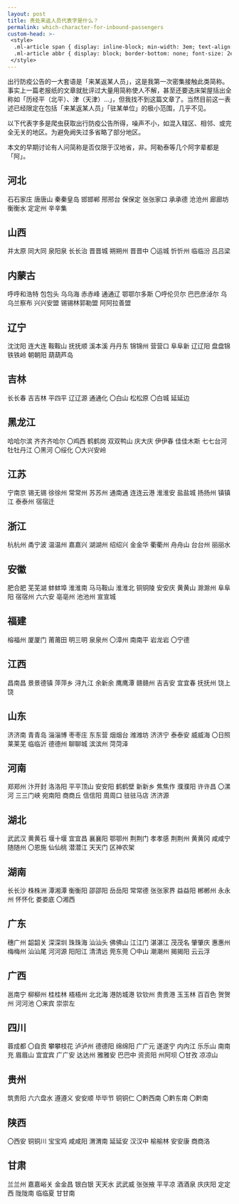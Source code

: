 ```yaml
---
layout: post
title: 贵处来返人员代表字是什么？
permalink: which-character-for-inbound-passengers
custom-head: >-
 <style>
  .ml-article span { display: inline-block; min-width: 3em; text-align: center; line-height: 1.25; }
  .ml-article abbr { display: block; border-bottom: none; font-size: 2em; font-family: KaiTi; }
 </style>
---
```

出行防疫公告的一大套语是「来某返某人员」，这是我第一次密集接触此类简称。事实上一篇老报纸的文章就批评过大量用简称使人不解，甚至还要迭床架屋括出全称如「历经平（北平）、津（天津）…」，但我找不到这篇文章了。当然目前这一表述已经限定在包括「来某返某人员」「驻某单位」的极小范围，几乎不见。

以下代表字多是爬虫获取出行防疫公告所得，噪声不小，如混入辖区、相邻、或完全无关的地区。为避免阙失过多省略了部分地区。

<!--more-->

本文的早期讨论有人问简称是否仅限于汉地省，非。阿勒泰等几个阿字辈都是「阿」。

## 河北

<span><abbr>石</abbr>石家庄</span>
<span><abbr>唐</abbr>唐山</span>
<span><abbr>秦</abbr>秦皇岛</span>
<span><abbr>邯</abbr>邯郸</span>
<span><abbr>邢</abbr>邢台</span>
<span><abbr>保</abbr>保定</span>
<span><abbr>张</abbr>张家口</span>
<span><abbr>承</abbr>承德</span>
<span><abbr>沧</abbr>沧州</span>
<span><abbr>廊</abbr>廊坊</span>
<span><abbr>衡</abbr>衡水</span>
<span><abbr>定</abbr>定州</span>
<span><abbr>辛</abbr>辛集</span>

## 山西

<span><abbr>并</abbr>太原</span>
<span><abbr>同</abbr>大同</span>
<span><abbr>泉</abbr>阳泉</span>
<span><abbr>长</abbr>长治</span>
<span><abbr>晋</abbr>晋城</span>
<span><abbr>朔</abbr>朔州</span>
<span><abbr>晋</abbr>晋中</span>
<span><abbr>〇</abbr>运城</span>
<span><abbr>忻</abbr>忻州</span>
<span><abbr>临</abbr>临汾</span>
<span><abbr>吕</abbr>吕梁</span>

## 内蒙古

<span><abbr>呼</abbr>呼和浩特</span>
<span><abbr>包</abbr>包头</span>
<span><abbr>乌</abbr>乌海</span>
<span><abbr>赤</abbr>赤峰</span>
<span><abbr>通</abbr>通辽</span>
<span><abbr>鄂</abbr>鄂尔多斯</span>
<span><abbr>〇</abbr>呼伦贝尔</span>
<span><abbr>巴</abbr>巴彦淖尔</span>
<span><abbr>乌</abbr>乌兰察布</span>
<span><abbr>兴</abbr>兴安盟</span>
<span><abbr>锡</abbr>锡林郭勒盟</span>
<span><abbr>阿</abbr>阿拉善盟</span>

## 辽宁

<span><abbr>沈</abbr>沈阳</span>
<span><abbr>连</abbr>大连</span>
<span><abbr>鞍</abbr>鞍山</span>
<span><abbr>抚</abbr>抚顺</span>
<span><abbr>溪</abbr>本溪</span>
<span><abbr>丹</abbr>丹东</span>
<span><abbr>锦</abbr>锦州</span>
<span><abbr>营</abbr>营口</span>
<span><abbr>阜</abbr>阜新</span>
<span><abbr>辽</abbr>辽阳</span>
<span><abbr>盘</abbr>盘锦</span>
<span><abbr>铁</abbr>铁岭</span>
<span><abbr>朝</abbr>朝阳</span>
<span><abbr>葫</abbr>葫芦岛</span>

## 吉林

<span><abbr>长</abbr>长春</span>
<span><abbr>吉</abbr>吉林</span>
<span><abbr>平</abbr>四平</span>
<span><abbr>辽</abbr>辽源</span>
<span><abbr>通</abbr>通化</span>
<span><abbr>〇</abbr>白山</span>
<span><abbr>松</abbr>松原</span>
<span><abbr>〇</abbr>白城</span>
<span><abbr>延</abbr>延边</span>

## 黑龙江

<span><abbr>哈</abbr>哈尔滨</span>
<span><abbr>齐</abbr>齐齐哈尔</span>
<span><abbr>〇</abbr>鸡西</span>
<span><abbr>鹤</abbr>鹤岗</span>
<span><abbr>双</abbr>双鸭山</span>
<span><abbr>庆</abbr>大庆</span>
<span><abbr>伊</abbr>伊春</span>
<span><abbr>佳</abbr>佳木斯</span>
<span><abbr>七</abbr>七台河</span>
<span><abbr>牡</abbr>牡丹江</span>
<span><abbr>〇</abbr>黑河</span>
<span><abbr>〇</abbr>绥化</span>
<span><abbr>〇</abbr>大兴安岭</span>

## 江苏

<span><abbr>宁</abbr>南京</span>
<span><abbr>锡</abbr>无锡</span>
<span><abbr>徐</abbr>徐州</span>
<span><abbr>常</abbr>常州</span>
<span><abbr>苏</abbr>苏州</span>
<span><abbr>通</abbr>南通</span>
<span><abbr>连</abbr>连云港</span>
<span><abbr>淮</abbr>淮安</span>
<span><abbr>盐</abbr>盐城</span>
<span><abbr>扬</abbr>扬州</span>
<span><abbr>镇</abbr>镇江</span>
<span><abbr>泰</abbr>泰州</span>
<span><abbr>宿</abbr>宿迁</span>

## 浙江

<span><abbr>杭</abbr>杭州</span>
<span><abbr>甬</abbr>宁波</span>
<span><abbr>温</abbr>温州</span>
<span><abbr>嘉</abbr>嘉兴</span>
<span><abbr>湖</abbr>湖州</span>
<span><abbr>绍</abbr>绍兴</span>
<span><abbr>金</abbr>金华</span>
<span><abbr>衢</abbr>衢州</span>
<span><abbr>舟</abbr>舟山</span>
<span><abbr>台</abbr>台州</span>
<span><abbr>丽</abbr>丽水</span>

## 安徽

<span><abbr>肥</abbr>合肥</span>
<span><abbr>芜</abbr>芜湖</span>
<span><abbr>蚌</abbr>蚌埠</span>
<span><abbr>淮</abbr>淮南</span>
<span><abbr>马</abbr>马鞍山</span>
<span><abbr>淮</abbr>淮北</span>
<span><abbr>铜</abbr>铜陵</span>
<span><abbr>安</abbr>安庆</span>
<span><abbr>黄</abbr>黄山</span>
<span><abbr>滁</abbr>滁州</span>
<span><abbr>阜</abbr>阜阳</span>
<span><abbr>宿</abbr>宿州</span>
<span><abbr>六</abbr>六安</span>
<span><abbr>亳</abbr>亳州</span>
<span><abbr>池</abbr>池州</span>
<span><abbr>宣</abbr>宣城</span>

## 福建

<span><abbr>榕</abbr>福州</span>
<span><abbr>厦</abbr>厦门</span>
<span><abbr>莆</abbr>莆田</span>
<span><abbr>明</abbr>三明</span><!--三差不多-->
<span><abbr>泉</abbr>泉州</span>
<span><abbr>〇</abbr>漳州</span>
<span><abbr>南</abbr>南平</span>
<span><abbr>岩</abbr>龙岩</span>
<span><abbr>〇</abbr>宁德</span>

## 江西

<span><abbr>昌</abbr>南昌</span>
<span><abbr>景</abbr>景德镇</span>
<span><abbr>萍</abbr>萍乡</span>
<span><abbr>浔</abbr>九江</span>
<span><abbr>余</abbr>新余</span>
<span><abbr>鹰</abbr>鹰潭</span>
<span><abbr>赣</abbr>赣州</span>
<span><abbr>吉</abbr>吉安</span>
<span><abbr>宜</abbr>宜春</span>
<span><abbr>抚</abbr>抚州</span>
<span><abbr>饶</abbr>上饶</span>

## 山东

<span><abbr>济</abbr>济南</span>
<span><abbr>青</abbr>青岛</span>
<span><abbr>淄</abbr>淄博</span>
<span><abbr>枣</abbr>枣庄</span>
<span><abbr>东</abbr>东营</span>
<span><abbr>烟</abbr>烟台</span>
<span><abbr>潍</abbr>潍坊</span>
<span><abbr>济</abbr>济宁</span>
<span><abbr>泰</abbr>泰安</span>
<span><abbr>威</abbr>威海</span>
<span><abbr>〇</abbr>日照</span>
<span><abbr>莱</abbr>莱芜</span>
<span><abbr>临</abbr>临沂</span>
<span><abbr>德</abbr>德州</span>
<span><abbr>聊</abbr>聊城</span>
<span><abbr>滨</abbr>滨州</span>
<span><abbr>菏</abbr>菏泽</span>

## 河南

<span><abbr>郑</abbr>郑州</span>
<span><abbr>汴</abbr>开封</span>
<span><abbr>洛</abbr>洛阳</span>
<span><abbr>平</abbr>平顶山</span>
<span><abbr>安</abbr>安阳</span>
<span><abbr>鹤</abbr>鹤壁</span>
<span><abbr>新</abbr>新乡</span>
<span><abbr>焦</abbr>焦作</span>
<span><abbr>濮</abbr>濮阳</span>
<span><abbr>许</abbr>许昌</span>
<span><abbr>〇</abbr>漯河</span>
<span><abbr>三</abbr>三门峡</span>
<span><abbr>宛</abbr>南阳</span>
<span><abbr>商</abbr>商丘</span>
<span><abbr>信</abbr>信阳</span>
<span><abbr>周</abbr>周口</span>
<span><abbr>驻</abbr>驻马店</span>
<span><abbr>济</abbr>济源</span>

## 湖北

<span><abbr>武</abbr>武汉</span>
<span><abbr>黄</abbr>黄石</span>
<span><abbr>堰</abbr>十堰</span>
<span><abbr>宜</abbr>宜昌</span>
<span><abbr>襄</abbr>襄阳</span>
<span><abbr>鄂</abbr>鄂州</span>
<span><abbr>荆</abbr>荆门</span>
<span><abbr>孝</abbr>孝感</span>
<span><abbr>荆</abbr>荆州</span>
<span><abbr>黄</abbr>黄冈</span>
<span><abbr>咸</abbr>咸宁</span>
<span><abbr>随</abbr>随州</span>
<span><abbr>〇</abbr>恩施</span>
<span><abbr>仙</abbr>仙桃</span>
<span><abbr>潜</abbr>潜江</span>
<span><abbr>天</abbr>天门</span>
<span><abbr>区</abbr>神农架</span>

## 湖南

<span><abbr>长</abbr>长沙</span>
<span><abbr>株</abbr>株洲</span>
<span><abbr>潭</abbr>湘潭</span>
<span><abbr>衡</abbr>衡阳</span>
<span><abbr>邵</abbr>邵阳</span>
<span><abbr>岳</abbr>岳阳</span>
<span><abbr>常</abbr>常德</span>
<span><abbr>张</abbr>张家界</span>
<span><abbr>益</abbr>益阳</span>
<span><abbr>郴</abbr>郴州</span>
<span><abbr>永</abbr>永州</span>
<span><abbr>怀</abbr>怀化</span>
<span><abbr>娄</abbr>娄底</span>
<span><abbr>〇</abbr>湘西</span>

## 广东

<span><abbr>穗</abbr>广州</span>
<span><abbr>韶</abbr>韶关</span>
<span><abbr>深</abbr>深圳</span>
<span><abbr>珠</abbr>珠海</span>
<span><abbr>汕</abbr>汕头</span>
<span><abbr>佛</abbr>佛山</span>
<span><abbr>江</abbr>江门</span>
<span><abbr>湛</abbr>湛江</span>
<span><abbr>茂</abbr>茂名</span>
<span><abbr>肇</abbr>肇庆</span>
<span><abbr>惠</abbr>惠州</span>
<span><abbr>梅</abbr>梅州</span>
<span><abbr>汕</abbr>汕尾</span>
<span><abbr>河</abbr>河源</span>
<span><abbr>阳</abbr>阳江</span>
<span><abbr>清</abbr>清远</span>
<span><abbr>莞</abbr>东莞</span>
<span><abbr>〇</abbr>中山</span>
<span><abbr>潮</abbr>潮州</span>
<span><abbr>揭</abbr>揭阳</span>
<span><abbr>云</abbr>云浮</span>

## 广西

<span><abbr>邕</abbr>南宁</span>
<span><abbr>柳</abbr>柳州</span>
<span><abbr>桂</abbr>桂林</span>
<span><abbr>梧</abbr>梧州</span>
<span><abbr>北</abbr>北海</span>
<span><abbr>港</abbr>防城港</span>
<span><abbr>钦</abbr>钦州</span>
<span><abbr>贵</abbr>贵港</span>
<span><abbr>玉</abbr>玉林</span>
<span><abbr>百</abbr>百色</span>
<span><abbr>贺</abbr>贺州</span>
<span><abbr>河</abbr>河池</span>
<span><abbr>〇</abbr>来宾</span>
<span><abbr>崇</abbr>崇左</span>

## 四川

<span><abbr>蓉</abbr>成都</span>
<span><abbr>〇</abbr>自贡</span>
<span><abbr>攀</abbr>攀枝花</span>
<span><abbr>泸</abbr>泸州</span>
<span><abbr>德</abbr>德阳</span>
<span><abbr>绵</abbr>绵阳</span>
<span><abbr>广</abbr>广元</span>
<span><abbr>遂</abbr>遂宁</span>
<span><abbr>内</abbr>内江</span>
<span><abbr>乐</abbr>乐山</span>
<span><abbr>南</abbr>南充</span>
<span><abbr>眉</abbr>眉山</span>
<span><abbr>宜</abbr>宜宾</span>
<span><abbr>广</abbr>广安</span>
<span><abbr>达</abbr>达州</span>
<span><abbr>雅</abbr>雅安</span>
<span><abbr>巴</abbr>巴中</span>
<span><abbr>资</abbr>资阳</span>
<span><abbr>州</abbr>阿坝</span>
<span><abbr>〇</abbr>甘孜</span><!--有16次-->
<span><abbr>凉</abbr>凉山</span>

## 贵州

<span><abbr>筑</abbr>贵阳</span>
<span><abbr>六</abbr>六盘水</span>
<span><abbr>遵</abbr>遵义</span>
<span><abbr>安</abbr>安顺</span>
<span><abbr>毕</abbr>毕节</span>
<span><abbr>铜</abbr>铜仁</span>
<span><abbr>〇</abbr>黔西南</span>
<span><abbr>〇</abbr>黔东南</span>
<span><abbr>〇</abbr>黔南</span>

## 陕西

<span><abbr>〇</abbr>西安</span>
<span><abbr>铜</abbr>铜川</span>
<span><abbr>宝</abbr>宝鸡</span>
<span><abbr>咸</abbr>咸阳</span>
<span><abbr>渭</abbr>渭南</span>
<span><abbr>延</abbr>延安</span>
<span><abbr>汉</abbr>汉中</span>
<span><abbr>榆</abbr>榆林</span>
<span><abbr>安</abbr>安康</span>
<span><abbr>商</abbr>商洛</span>

## 甘肃

<span><abbr>兰</abbr>兰州</span>
<span><abbr>嘉</abbr>嘉峪关</span>
<span><abbr>金</abbr>金昌</span>
<span><abbr>银</abbr>白银</span>
<span><abbr>天</abbr>天水</span>
<span><abbr>武</abbr>武威</span>
<span><abbr>张</abbr>张掖</span>
<span><abbr>平</abbr>平凉</span>
<span><abbr>酒</abbr>酒泉</span>
<span><abbr>庆</abbr>庆阳</span>
<span><abbr>定</abbr>定西</span>
<span><abbr>陇</abbr>陇南</span>
<span><abbr>临</abbr>临夏</span>
<span><abbr>甘</abbr>甘南</span>
